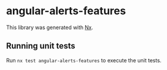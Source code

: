 # angular-alerts-features

This library was generated with [Nx](https://nx.dev).

## Running unit tests

Run `nx test angular-alerts-features` to execute the unit tests.
